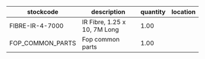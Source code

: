 |stockcode|description|quantity|location|
|---------|-----------|--------|--------|
|FIBRE-IR-4-7000|IR Fibre, 1.25 x 10, 7M Long|1.00||
|FOP_COMMON_PARTS|Fop common parts|1.00||
